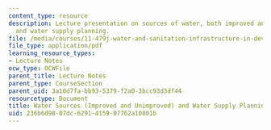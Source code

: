 ```yaml
---
content_type: resource
description: Lecture presentation on sources of water, both improved and unimproved,
  and water supply planning.
file: /media/courses/11-479j-water-and-sanitation-infrastructure-in-developing-countries-spring-2007/236b6d9807dc6291415907762a10801b_lect5.pdf
file_type: application/pdf
learning_resource_types:
- Lecture Notes
ocw_type: OCWFile
parent_title: Lecture Notes
parent_type: CourseSection
parent_uid: 3a10d7fa-bb93-5379-f2a0-3bcc93d3df44
resourcetype: Document
title: Water Sources (Improved and Unimproved) and Water Supply Planning
uid: 236b6d98-07dc-6291-4159-07762a10801b
---
```

